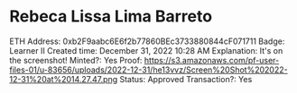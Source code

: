# Rebeca Lissa Lima Barreto

ETH Address: 0xb2F9aabc6E6f2b77860BEc3733880844cF071711
Badge: Learner II
Created time: December 31, 2022 10:28 AM
Explanation: It's on the screenshot! 
Minted?: Yes
Proof: https://s3.amazonaws.com/pf-user-files-01/u-83656/uploads/2022-12-31/he13vvz/Screen%20Shot%202022-12-31%20at%2014.27.47.png
Status: Approved
Transaction?: Yes